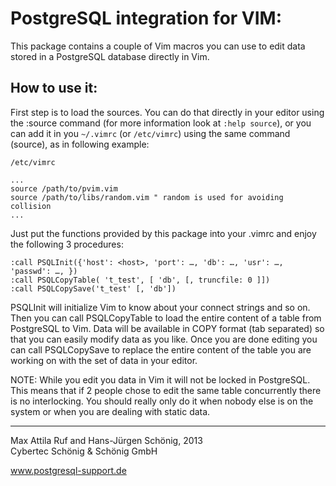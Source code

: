 PostgreSQL integration for VIM:
===============================

This package contains a couple of Vim macros you can use to edit data stored in
a PostgreSQL database directly in Vim.


How to use it:
--------------

First step is to load the sources. You can do that directly in your editor using
the :source command (for more information look at `:help source`), or you can add
it in you `~/.vimrc` (or `/etc/vimrc`) using the same command (source), as in
following example:

`/etc/vimrc`

    ...
    source /path/to/pvim.vim  
    source /path/to/libs/random.vim " random is used for avoiding collision  
    ...

Just put the functions provided by this package into your .vimrc and enjoy the
following 3 procedures:

    :call PSQLInit({'host': <host>, 'port': …, 'db': …, 'usr': …, 'passwd': …, })
    :call PSQLCopyTable( 't_test', [ 'db', [, truncfile: 0 ]])
    :call PSQLCopySave('t_test' [, 'db'])

PSQLInit will initialize Vim to know about your connect strings and so on.
Then you can call PSQLCopyTable to load the entire content of a table from
PostgreSQL to Vim.
Data will be available in COPY format (tab separated) so that you can easily
modify data as you like.
Once you are done editing you can call PSQLCopySave to replace the entire
content of the table you are working on with the set of data in your editor.

NOTE: While you edit you data in Vim it will not be locked in PostgreSQL. This
means that if 2 people chose to edit the same table concurrently there is no
interlocking. You should really only do it when nobody else is on the system or
when you are dealing with static data.

-----------------------------------------------------------------------------
Max Attila Ruf and Hans-Jürgen Schönig, 2013  
Cybertec Schönig & Schönig GmbH

www.postgresql-support.de
